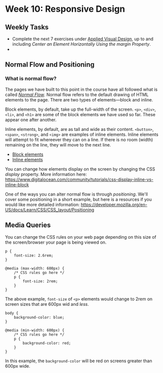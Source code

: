 # Week 10: Responsive Design

## Weekly Tasks
- Complete the next 7 exercises under [Applied Visual Design](https://www.freecodecamp.org/learn/responsive-web-design/#applied-visual-design), up to and including *Center an Element Horizontally Using the margin Property*.
- 

## Normal Flow and Positioning

### What is normal flow?

The pages we have built to this point in the course have all followed what is called *[Normal Flow](https://developer.mozilla.org/en-US/docs/Learn/CSS/CSS_layout/Normal_Flow)*. Normal flow refers to the default drawing of HTML elements to the page. There are two types of elements—block and inline. 

Block elements, by default, take up the full-width of the screen. `<p>`, `<div>`, `<li>`, and `<h1>` are some of the block elements we have used so far. These appear one after another.

Inline elements, by default, are as tall and wide as their content. `<button>`, `<span>`, `<strong>`, and `<img>` are examples of inline elements. Inline elements will attempt to fit whereever they can on a line. If there is no room (width) remaining on the line, they will move to the next line.

- [Block elements](https://developer.mozilla.org/en-US/docs/Web/HTML/Block-level_elements)
- [Inline elements](https://developer.mozilla.org/en-US/docs/Web/HTML/Inline_elements)

You can change how elements display on the screen by changing the CSS *display* property. More information here: https://www.digitalocean.com/community/tutorials/css-display-inline-vs-inline-block

One of the ways you can alter normal flow is through *positioning*. We'll cover some positioning in a short example, but here is a resources if you would like more detailed information: https://developer.mozilla.org/en-US/docs/Learn/CSS/CSS_layout/Positioning

## Media Queries

You can change the CSS rules on your web page depending on this size of the screen/browser your page is being viewed on.

```
p {
    font-size: 2.6rem;
}

@media (max-width: 600px) {
    /* CSS rules go here */
    p {
        font-size: 2rem;
    }
}
```

The above example, `font-size` of `<p>` elements would change to 2rem on screen sizes that are 600px wid and *less*.


```
body {
    background-color: blue;
}

@media (min-width: 600px) {
    /* CSS rules go here */
    p {
        background-color: red;
    }
}
```

In this example, the `background-color` will be red on screens greater than 600px wide.

